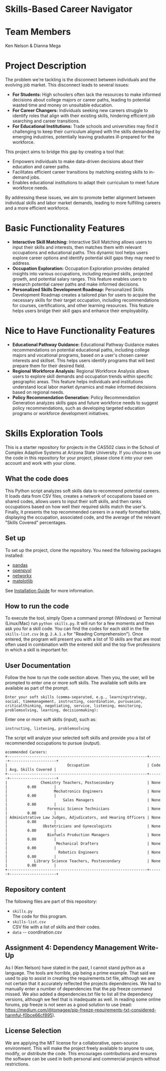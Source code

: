 # Skills-Based Career Navigator
# Team Members

Ken Nelson & Dianna Mega

# Project Description

The problem we're tackling is the disconnect between individuals and the evolving job market. This disconnect leads to several issues:

- **For Students:** High schoolers often lack the resources to make informed decisions about college majors or career paths, leading to potential wasted time and money on unsuitable education.
- **For Career Changers:** Individuals seeking new careers struggle to identify roles that align with their existing skills, hindering efficient job searching and career transitions.
- **For Educational Institutions:** Trade schools and universities may find it challenging to keep their curriculum aligned with the skills demanded by emerging industries, potentially leaving graduates ill-prepared for the workforce.

This project aims to bridge this gap by creating a tool that:
- Empowers individuals to make data-driven decisions about their education and career paths.
- Facilitates efficient career transitions by matching existing skills to in-demand jobs.
- Enables educational institutions to adapt their curriculum to meet future workforce needs.

By addressing these issues, we aim to promote better alignment between individual skills and labor market demands, leading to more fulfilling careers and a more efficient workforce.

# Basic Functionality Features

- **Interactive Skill Matching:** Interactive Skill Matching allows users to input their skills and interests, then matches them with relevant occupations and educational paths. This dynamic tool helps users explore career options and identify potential skill gaps they may need to address.
- **Occupation Exploration:** Occupation Exploration provides detailed insights into various occupations, including required skills, projected growth, and potential salary ranges. This feature enables users to research potential career paths and make informed decisions.
- **Personalized Skills Development Roadmap:** Personalized Skills Development Roadmap creates a tailored plan for users to acquire the necessary skills for their target occupation, including recommendations for courses, certifications, and other learning resources. This feature helps users bridge their skill gaps and enhance their employability.

# Nice to Have Functionality Features

- **Educational Pathway Guidance:** Educational Pathway Guidance makes recommendations on potential educational paths, including college majors and vocational programs, based on a user's chosen career interests and skillset. This helps users identify programs that will best prepare them for their desired field.
- **Regional Workforce Analysis:** Regional Workforce Analysis allows users to explore skill demands and occupation trends within specific geographic areas. This feature helps individuals and institutions understand local labor market dynamics and make informed decisions based on regional needs.
- **Policy Recommendation Generation:** Policy Recommendation Generation analyzes skills gaps and future workforce needs to suggest policy recommendations, such as developing targeted education programs or workforce development initiatives.

# Skills Exploration Tools

This is a starter repository for projects in the CAS502 class in the School of Complex Adaptive Systems at Arizona State University. If you choose to use the code in this repository for your project, please clone it into your own account and work with your clone.

## What the code does

This Python script analyzes soft skills data to recommend potential careers. It loads data from CSV files, creates a network of occupations based on shared codes, allows users to input their soft skills, and then ranks occupations based on how well their required skills match the user's. Finally, it presents the top recommended careers in a neatly formatted table, displaying the occupation, associated code, and the average of the relevant "Skills Covered" percentages.

## Set up

To set up the project, clone the repository. You need the following packages installed:
- [pandas](https://pandas.pydata.org/)
- [openpyxl](https://openpyxl.readthedocs.io/en/2.5/index.html)
- [networkx](https://networkx.org/)
- [matplotlib](https://matplotlib.org/)

See [Installation Guide](Install.md) for more information.

## How to run the code

To execute the tool, simply 
Open a command prompt (Windows) or Terminal (Linux/Mac)
run `python skills.py`. It will run for a few moments and then ask you for a skill code. You can find the codes for each skill in the file `skills-list.csv` (e.g. `2.A.1.a` for "Reading Comprehension"). Once entered, the program will present you with a list of 10 skills are that are most often used in combination with the entered skill and the top five professions in which a skill is important for.

## User Documentation

Follow the how to run the code section above. Then you, the user, will be prompted to enter one or more soft skills. The available soft skills are available as part of the prompt.

```
Enter your soft skills (comma-separated, e.g., learningstrategy, social, timemanagement, instructing, coordination, pursuasion, criticalthinking, negotiating, service, listening, monitoring, problemsolving, learning, decisionmaking):
```

Enter one or more soft skills (input), such as:
```
instructing, listening, problemsolving
```

The script will analyze your selected soft skills and provide you a list of recommended occupations to pursue (output).
```
ecommended Careers:
+---------------------------------------------------------------+------+---------------------+
|                           Occupation                          | Code | Avg. Skills Covered |
+---------------------------------------------------------------+------+---------------------+
|               Chemistry Teachers, Postsecondary               | None |         0.00        |
|                     Mechatronics Engineers                    | None |         0.00        |
|                         Sales Managers                        | None |         0.00        |
|                  Forensic Science Technicians                 | None |         0.00        |
| Administrative Law Judges, Adjudicators, and Hearing Officers | None |         0.00        |
|                Obstetricians and Gynecologists                | None |         0.00        |
|                  Biofuels Production Managers                 | None |         0.00        |
|                      Mechanical Drafters                      | None |         0.00        |
|                       Robotics Engineers                      | None |         0.00        |
|            Library Science Teachers, Postsecondary            | None |         0.00        |
+---------------------------------------------------------------+------+---------------------+
```



## Repository content

The following files are part of this repository:

- `skills.py`  
The code for this program.
- `skills-list.csv`  
CSV file with a list of skills and their codes.
- `data`
-- coordination.csv

## Assignment 4: Dependency Management Write-Up
As I (Ken Nelson) have stated in the past, I cannot stand python as a language. The tools are horrible, pip being a prime example. That said
we used to pip to assist in creating the requirements.txt file, although we are not certain that it accurately reflected the projects
dependencies. We had to manually enter a number of dependencies that the pip freeze command missed. We also added a dependencies.txt file
to list all the dependency versions, although we feel that is inadequate as well. In reading some online forums, pip freeze is not seen
as a good solution to use (read: https://medium.com/@tomagee/pip-freeze-requirements-txt-considered-harmful-f0bce66cf895).


## License Selection
We are applying the MIT license for a collaborative, open-source environment. This will make the project freely available to anyone to use, modify, or distribute the code. This encourages contributions and ensures the software can be used in both personal and commercial projects without restrictions.
